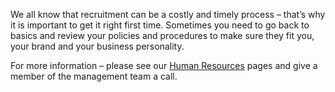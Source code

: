 We all know that recruitment can be a costly and timely process – that’s why it is important to get it right first time.
Sometimes you need to go back to basics and review your policies and procedures to make sure they fit you, your brand and your business personality.

For more information – please see our [Human Resources](/additional-services) pages and give a member of the management team a call.
